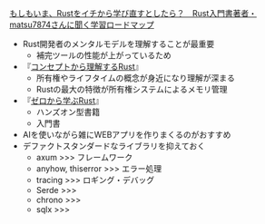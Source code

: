 
[もしもいま、Rustをイチから学び直すとしたら？　Rust入門書著者・matsu7874さんに聞く学習ロードマップ](https://findy-code.io/engineer-lab/techtensei-matsu7874)
- Rust開発者のメンタルモデルを理解することが最重要
	- 補完ツールの性能が上がっているため
- 『[コンセプトから理解するRust](https://gihyo.jp/book/2022/978-4-297-12562-2)』
	- 所有権やライフタイムの概念が身近になり理解が深まる
	- Rustの最大の特徴が所有権システムによるメモリ管理
- 『[ゼロから学ぶRust](https://www.kspub.co.jp/book/detail/5301951.html)』
	- ハンズオン型書籍
	- 入門書
- AIを使いながら雑にWEBアプリを作りまくるのがおすすめ
- デファクトスタンダードなライブラリを抑えておく
	- axum >>> フレームワーク
	- anyhow, thiserror >>> エラー処理
	- tracing >>> ロギング・デバッグ
	- Serde >>> 
	- chrono >>> 
	- sqlx >>> 